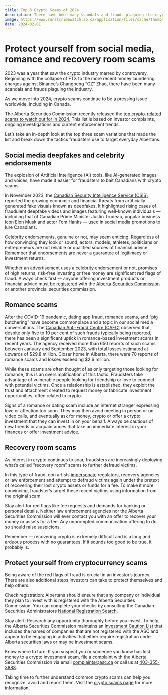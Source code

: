 ```yaml
---
title: Top 3 Crypto Scams of 2024
description: There have been many scandals and frauds plaguing the crypto currency industry. Here are the top 3 scams according to the ASC.
image: https://www.ruralcrimewatch.ab.ca/application/files/cache/thumbnails/75fb5b21ecbf48ce032ac392bfba6a2f.jpg
date: 2024-02-01
---
```


# Protect yourself from social media, romance and recovery room scams

2023 was a year that saw the crypto industry marred by controversy. Beginning with the collapse of FTX to the more recent money laundering charges against Binance’s Changpeng “CZ” Zhao, there have been many scandals and frauds plaguing the industry.

As we move into 2024, crypto scams continue to be a pressing issue worldwide, including in Canada.

The Alberta Securities Commission recently released the [top crypto-related scams to watch out for in 2024.](https://www.asc.ca/en/news-and-publications/news-releases/2024/01/jan-24-asc-highlights-top-scams-to-watch-out-for-in-2024) This list is based on investor complaints, ongoing investigations and current enforcement trends.

Let’s take an in-depth look at the top three scam variations that made the list and break down the tactics fraudsters use to target everyday Albertans.

## Social media deepfakes and celebrity endorsements

The explosion of Artificial Intelligence (AI) tools, like AI-generated images and voices, have made it easier for fraudsters to bait Canadians with crypto scams.

In November 2023, the [Canadian Security Intelligence Service (CSIS)](https://www.canada.ca/en/security-intelligence-service/corporate/publications/the-evolution-of-disinformation-a-deepfake-future/deepfakes-a-real-threat-to-a-canadian-future.html) reported the growing economic and financial threats from artificially generated fake visuals known as deepfakes. It highlighted rising cases of fraudulent deepfake videos and images featuring well-known individuals — including that of Canadian Prime Minister Justin Trudeau, popular business icon Elon Musk and actor Tom Hanks — used in social media promotions to lure Canadians.

[Celebrity endorsements](https://www.asc.ca/en/News-and-Publications/News-Releases/2023/03/Mar-13-Canadian-securities-regulators-provide-tips-to-avoid-online-investment-scams), genuine or not, may seem enticing. Regardless of how convincing they look or sound, actors, models, athletes, politicians or entrepreneurs are not reliable or qualified sources of financial advice. Remember that endorsements are never a guarantee of legitimacy or investment returns.

Whether an advertisement uses a celebrity endorsement or not, promises of high returns, risk-free investing or free money are significant red flags of fraud. Always check first — anyone offering investment products or financial advice must be [registered](https://checkfirst.ca/check-registration) with the [Alberta Securities Commission](https://www.asc.ca/registrant-and-market-regulation/alberta-based-registrant-list) or another provincial securities commission.

## Romance scams

After the COVID-19 pandemic, dating app fraud, romance scams, and “pig butchering” have become commonplace and a topic in our social media conversations. The [Canadian Anti-Fraud Centre (CAFC)](https://antifraudcentre-centreantifraude.ca/scams-fraudes/romance-rencontre-eng.htm) observed that, despite only five to 10 per cent of such frauds typically being reported, there has been a significant uptick in romance-based investment scams in recent years. The agency received more than 650 reports of such scams between January and September 2023, with total losses estimated at upwards of $29.8 million. Closer home in Alberta, there were 70 reports of romance scams and losses exceeding $2.6 million.

While these scams are often thought of as only targeting those looking for romance, this is an oversimplification of this tactic. Fraudsters take advantage of vulnerable people looking for friendship or love to connect with potential victims. Once a relationship is established, they exploit the trust and attachment created to request money or fabricate investment opportunities, often related to crypto.

Signs of a romance or dating scam include an internet stranger expressing love or affection too soon. They may then avoid meeting in person or on video calls, and eventually ask for money, crypto or offer a crypto investment that they can invest in on your behalf. Always be cautious of new friends or acquaintances that take an immediate interest in your finances or offer investment advice.

## Recovery room scams

As interest in crypto continues to soar, fraudsters are increasingly deploying what’s called “recovery room” scams to further defraud victims.

In this type of fraud, con artists [impersonate](https://www.asc.ca/en/News-and-Publications/News-Releases/2023/12/Dec-05-ASC-warns-investors-about-impersonation-scams) regulators, recovery agencies or law enforcement and attempt to defraud victims again under the pretext of recovering their lost crypto assets or funds for a fee. To make it more convincing, fraudster’s target these recent victims using information from the original scam.

Stay alert for red flags like fee requests and demands for banking or personal details. Neither law enforcement agencies nor the Alberta Securities Commission will ever contact you with an offer to recover your money or assets for a fee. Any unprompted communication offering to do so should raise suspicions.

Remember — recovering crypto is extremely difficult and is a long and arduous process with no guarantees. If it sounds too good to be true, it probably is.

## Protect yourself from cryptocurrency scams

Being aware of the red flags of fraud is crucial in an investor’s journey. There are also additional steps investors can take to protect themselves and help others:

Check registration: Albertans should ensure that any company or individual they plan to invest with is registered with the Alberta Securities Commission. You can complete your checks by consulting the Canadian Securities Administrators [National Registration Search](https://info.securities-administrators.ca/nrsmobile/nrssearch.aspx).

Stay alert: Research any opportunity thoroughly before you invest. To help, the Alberta Securities Commission maintains an [Investment Caution List](https://www.asc.ca/en/Enforcement/Investment-Caution-List) that includes the names of companies that are not registered with the ASC and appear to be engaging in activities that either require registration under Alberta securities laws or may be investment scams.

Know where to turn: If you suspect you or someone you know has lost money to a crypto investment scam, file a complaint with the Alberta Securities Commission via email [complaints@asc.ca](mailto:complaints@asc.ca) or call us at [403-355-3888](tel:403-355-3888).

Taking time to further understand common crypto scams can help you recognize, avoid and report them. Visit the [crypto scams page](https://checkfirst.ca/types-of-investment-risk/types-of-investment-scams/crypto_scams/) for more information.
